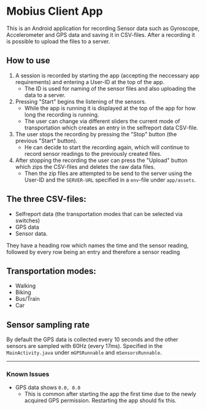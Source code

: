 # Mobius Client App
This is an Android application for recording Sensor data such as Gyroscope, Accelerometer and GPS data and saving it in CSV-files. After a recording it is possible to upload the files to a server.

## How to use
1. A session is recorded by starting the app (accepting the neccessary app requirements) and entering a User-ID at the top of the app. 
    - The ID is used for naming of the sensor files and also uploading the data to a server.
2. Pressing "Start" begins the listening of the sensors. 
    - While the app is running it is displayed at the top of the app for how long the recording is running. 
    - The user can change via different sliders the current mode of transportation which creates an entry in the selfreport data CSV-file.
3. The user stops the recording by pressing the "Stop" button (the previous "Start" button).
    - He can decide to start the recording again, which will continue to record sensor readings to the previously created files. 
4. After stopping the recording the user can press the "Upload" button which zips the CSV-files and deletes the raw data files. 
    - Then the zip files are attempted to be send to the server using the User-ID and the `SERVER-URL` specified in a `env`-file under `app/assets`.


## The three CSV-files: 
 - Selfreport data (the transportation modes that can be selected via switches)
 - GPS data
 - Sensor data. 
 
They have a heading row which names the time and the sensor reading, followed by every row being an entry and therefore a sensor reading
 
## Transportation modes:
 - Walking
 - Biking
 - Bus/Train
 - Car
 
## Sensor sampling rate
By default the GPS data is collected every 10 seconds and the other sensors are sampled with 60Hz (every 17ms).
Specified in the `MainActivity.java` under `mGPSRunnable` and `mSensorsRunnable`.
 
---
### Known Issues
- GPS data shows `0.0, 0.0`
    - This is common after starting the app the first time due to the newly acquired GPS permission. Restarting the app should fix this.
  
